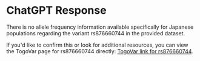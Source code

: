 # ChatGPT Response

There is no allele frequency information available specifically for Japanese populations regarding the variant rs876660744 in the provided dataset.

If you'd like to confirm this or look for additional resources, you can view the TogoVar page for rs876660744 directly: [TogoVar link for rs876660744](https://togovar.biosciencedbc.jp/variant/rs876660744).